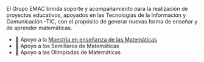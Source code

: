 El Grupo EMAC brinda soporte y acompañamiento para la realización de proyectos educativos, apoyados en las Tecnologías de la Información y Comunicación -TIC, con el propósito de generar nuevas forma de enseñar y de aprender matemáticas.

- 👋 Apoyo a la [Maestria en enseñanza de las Matemáticas](https://www.matematicasudea.co/mem/index.html)
- 👀 Apoyo a los Semilleros de Matemáticas 
- 🌱 Apoyo a las Olimpiadas de Matemáticas 


<!---
grupoemac/grupoemac is a ✨ special ✨ repository because its `README.md` (this file) appears on your GitHub profile.
You can click the Preview link to take a look at your changes.
--->
